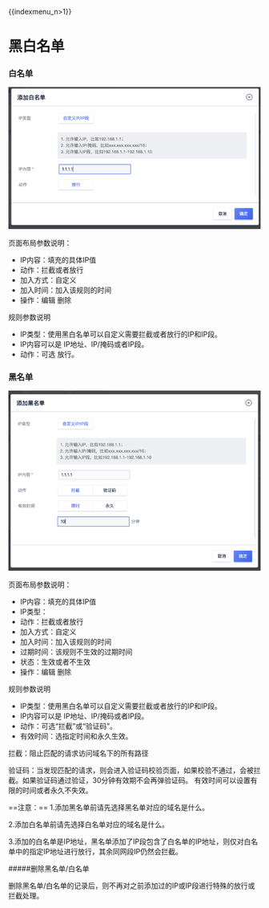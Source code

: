 {{indexmenu_n>1}}

# 黑白名单

### 白名单

![](../../images/waf59.png)

页面布局参数说明：

  - IP内容：填充的具体IP值
  - 动作：拦截或者放行
  - 加入方式：自定义
  - 加入时间：加入该规则的时间
  - 操作：编辑 删除

规则参数说明

  - IP类型：使用黑白名单可以自定义需要拦截或者放行的IP和IP段。
  - IP内容可以是 IP地址、IP/掩码或者IP段。
  - 动作：可选 放行。

### 黑名单

![](../../images/opintro/waf60.png)

页面布局参数说明：

  - IP内容：填充的具体IP值
  - IP类型：
  - 动作：拦截或者放行
  - 加入方式：自定义
  - 加入时间：加入该规则的时间
  - 过期时间：该规则不生效的过期时间
  - 状态：生效或者不生效
  - 操作：编辑 删除

规则参数说明

  - IP类型：使用黑白名单可以自定义需要拦截或者放行的IP和IP段。
  - IP内容可以是 IP地址、IP/掩码或者IP段。
  - 动作：可选“拦截”或“验证码”。
  - 有效时间：选指定时间和永久生效。

拦截：阻止匹配的请求访问域名下的所有路径

验证码：当发现匹配的请求，则会进入验证码校验页面，如果校验不通过，会被拦截。如果验证码通过验证，30分钟有效期不会再弹验证码。
有效时间可以设置有限的时间或者永久不失效。

==注意：==
1.添加黑名单前请先选择黑名单对应的域名是什么。

2.添加白名单前请先选择白名单对应的域名是什么。

3.添加的白名单是IP地址，黑名单添加了IP段包含了白名单的IP地址，则仅对白名单中的指定IP地址进行放行，其余同网段IP仍然会拦截。

#####删除黑名单/白名单

删除黑名单/白名单的记录后，则不再对之前添加过的IP或IP段进行特殊的放行或拦截处理。


